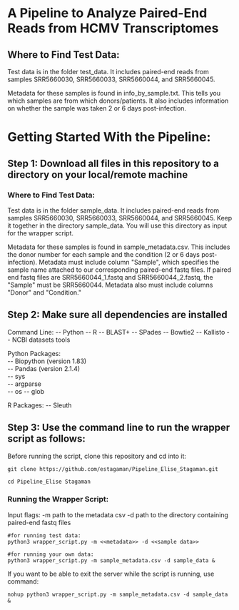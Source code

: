 # A Pipeline to Analyze Paired-End Reads from HCMV Transcriptomes 

## Where to Find Test Data: 
Test data is in the folder test_data. It includes paired-end reads from samples SRR5660030, SRR5660033, SRR5660044, and SRR5660045. 

Metadata for these samples is found in info_by_sample.txt. This tells you which samples are from which donors/patients. It also includes information on whether the sample was taken 2 or 6 days post-infection. 

# Getting Started With the Pipeline:
## Step 1: Download all files in this repository to a directory on your local/remote machine
### Where to Find Test Data: 
Test data is in the folder sample_data. It includes paired-end reads from samples SRR5660030, SRR5660033, SRR5660044, and SRR5660045. Keep it together in the directory sample_data. You will use this directory as input for the wrapper script.

Metadata for these samples is found in sample_metadata.csv. This includes the donor number for each sample and the condition (2 or 6 days post-infection). Metadata must include column "Sample", which specifies the sample name attached to our corresponding paired-end fastq files. If paired end fastq files are SRR5660044_1.fastq and SRR5660044_2.fastq, the "Sample" must be SRR5660044. Metadata also must include columns "Donor" and "Condition."

## Step 2: Make sure all dependencies are installed

Command Line:
  -- Python 
  -- R
  -- BLAST+
  -- SPades
  -- Bowtie2
  -- Kallisto
  -- NCBI datasets tools

Python Packages:  <br> 
  -- Biopython (version 1.83)  <br> 
  -- Pandas (version 2.1.4)  <br> 
  -- sys  <br> 
  -- argparse  <br> 
  -- os
  -- glob

R Packages: 
  -- Sleuth

## Step 3: Use the command line to run the wrapper script as follows: 

Before running the script, clone this repository and cd into it:
```
git clone https://github.com/estagaman/Pipeline_Elise_Stagaman.git

cd Pipeline_Elise Stagaman
```

### Running the Wrapper Script:
Input flags:
  -m path to the metadata csv
  -d path to the directory containing paired-end fastq files

```
#for running test data: 
python3 wrapper_script.py -m <<metadata>> -d <<sample data>>

#for running your own data:
python3 wrapper_script.py -m sample_metadata.csv -d sample_data &
```

If you want to be able to exit the server while the script is running, use command: 

```
nohup python3 wrapper_script.py -m sample_metadata.csv -d sample_data &
```
